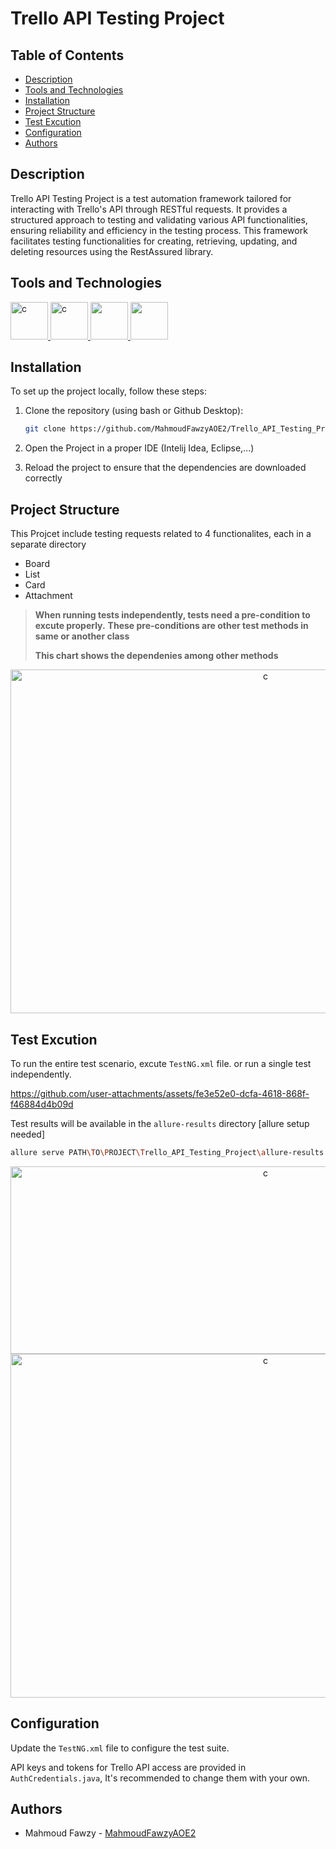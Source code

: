 
# Trello API Testing Project


## Table of Contents
- [Description](#description)
- [Tools and Technologies](#tools-and-technologies)
- [Installation](#installation)
- [Project Structure](#project-structure)
- [Test Excution](#test-excution)
- [Configuration](#configuration)
- [Authors](#authors)

## Description
Trello API Testing Project is a test automation framework tailored for interacting with Trello's API through RESTful requests. It provides a structured approach to testing and validating various API functionalities, ensuring reliability and efficiency in the testing process. This framework facilitates testing functionalities for creating, retrieving, updating, and deleting resources using the RestAssured library.

## Tools and Technologies
<a href="https://www.java.com/en/"><img src="https://cdn-icons-png.flaticon.com/512/226/226777.png" alt="c" width="60" height="60"/> </a>
<a href="https://rest-assured.io/"><img src="https://avatars.githubusercontent.com/u/19369327?s=200&v=4" alt="c" width="60" height="60"/> </a>
<a href="https://testng.org/"> <img src="https://howtodoinjava.com/wp-content/uploads/2014/12/TestNG.png" width="60" height="60"/> </a>
<a href="https://allurereport.org/"> <img src="https://avatars.githubusercontent.com/u/5879127?s=280&v=4" width="60" height="60"/> </a>

## Installation
To set up the project locally, follow these steps:

1. Clone the repository (using bash or Github Desktop):
    ```bash
    git clone https://github.com/MahmoudFawzyAOE2/Trello_API_Testing_Project.git
    ```
2. Open the Project in a proper IDE (Intelij Idea, Eclipse,...)
   
6. Reload the project to ensure that the dependencies are downloaded correctly

## Project Structure
This Projcet include testing requests related to 4 functionalites, each in a separate directory
* Board
* List
* Card
* Attachment

> **When running tests independently, tests need a pre-condition to excute properly.**
> **These pre-conditions are other test methods in same or another class**
>
> **This chart shows the dependenies among other methods**

<div align="center"><img src="https://github.com/user-attachments/assets/97595214-b76c-466f-a36d-07eed2d69c12" alt="c" width="800" height="550"/> </div>

## Test Excution
To run the entire test scenario, excute `TestNG.xml` file. or run a single test independently.

https://github.com/user-attachments/assets/fe3e52e0-dcfa-4618-868f-f46884d4b09d

Test results will be available in the `allure-results` directory [allure setup needed]

```bash
allure serve PATH\TO\PROJECT\Trello_API_Testing_Project\allure-results
```

<div align="center"><img src="https://github.com/user-attachments/assets/9b090ff3-5c55-479f-bc34-b389eac30be1" alt="c" width="800" height="300"/> </div>
<div align="center"><img src="https://github.com/user-attachments/assets/80431601-a952-4172-bbe1-2f800c2a806e" alt="c" width="800" height="550"/> </div>

## Configuration
Update the `TestNG.xml` file to configure the test suite. 

API keys and tokens for Trello API access are provided in `AuthCredentials.java`, It's recommended to change them with your own.

## Authors
- Mahmoud Fawzy - [MahmoudFawzyAOE2](https://github.com/MahmoudFawzyAOE2)
